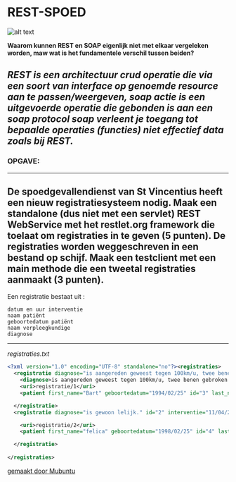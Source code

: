# REST-SPOED #  

![alt text](https://i.imgur.com/8uOMzYm.png "Logo Title Text 1")

__Waarom kunnen REST en SOAP eigenlijk niet met elkaar vergeleken worden, maw wat is het fundamentele verschil tussen beiden?__

_REST is een  architectuur crud operatie die via een soort van interface op genoemde resource aan te passen/weergeven, soap actie is een uitgevoerde operatie die gebonden is aan een soap protocol
soap verleent je toegang tot bepaalde operaties (functies) niet effectief data zoals bij REST._
---
### OPGAVE: ###
-------
De spoedgevallendienst van St Vincentius heeft een nieuw registratiesysteem nodig. 
Maak een standalone (dus niet met een servlet) REST WebService met het restlet.org framework 
die toelaat om registraties in te geven (5 punten). De registraties worden weggeschreven in een bestand op schijf. 
Maak een testclient met een main methode die een tweetal registraties aanmaakt (3 punten).
---
Een registratie bestaat uit :

    datum en uur interventie
    naam patiënt
    geboortedatum patiënt
    naam verpleegkundige
    diagnose
---

*registraties.txt*
```xml
<?xml version="1.0" encoding="UTF-8" standalone="no"?><registraties>
  <registratie diagnose="is aangereden geweest tegen 100km/u, twee benen gebroken." id="1" interventie="11/08/2016 14:20:02">
    <diagnose>is aangereden geweest tegen 100km/u, twee benen gebroken.</diagnose>
    <uri>registratie/1</uri>
    <patient first_name="Bart" geboortedatum="1994/02/25" id="3" last_name="De Wever" verpleegkundige="Berta"/>

  </registratie>
  <registratie diagnose="is gewoon lelijk." id="2" interventie="11/04/2008 11:40:02">

    <uri>registratie/2</uri>
    <patient first_name="felica" geboortedatum="1998/02/25" id="4" last_name="Frison" verpleegkundige="jezus"/>

  </registratie>
  
</registraties>
```
[gemaakt door Mubuntu](https://github.com/Mubuntu)
